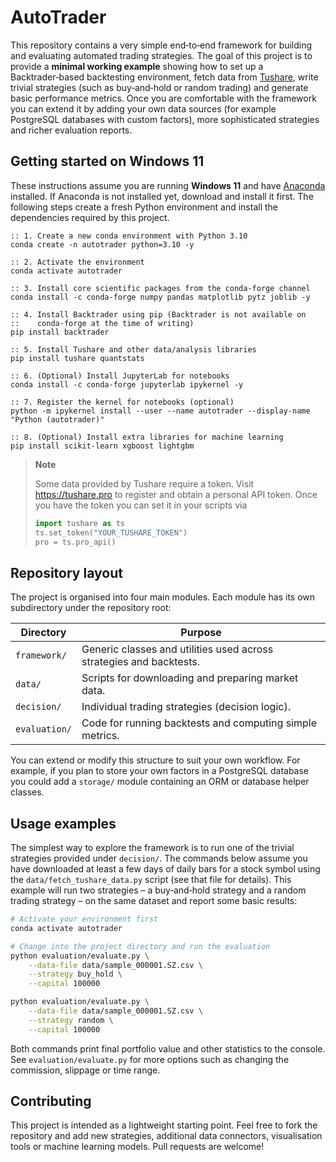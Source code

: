 # AutoTrader

This repository contains a very simple end‑to‑end framework for building and
evaluating automated trading strategies.  The goal of this project is to
provide a **minimal working example** showing how to set up a Backtrader‑based
backtesting environment, fetch data from [Tushare](https://tushare.pro),
write trivial strategies (such as buy‑and‑hold or random trading) and
generate basic performance metrics.  Once you are comfortable with the
framework you can extend it by adding your own data sources (for example
PostgreSQL databases with custom factors), more sophisticated strategies and
richer evaluation reports.

## Getting started on Windows 11

These instructions assume you are running **Windows 11** and have
[Anaconda](https://www.anaconda.com/products/distribution) installed.  If
Anaconda is not installed yet, download and install it first.  The
following steps create a fresh Python environment and install the
dependencies required by this project.

```batch
:: 1. Create a new conda environment with Python 3.10
conda create -n autotrader python=3.10 -y

:: 2. Activate the environment
conda activate autotrader

:: 3. Install core scientific packages from the conda‑forge channel
conda install -c conda-forge numpy pandas matplotlib pytz joblib -y

:: 4. Install Backtrader using pip (Backtrader is not available on
::    conda-forge at the time of writing)
pip install backtrader

:: 5. Install Tushare and other data/analysis libraries
pip install tushare quantstats

:: 6. (Optional) Install JupyterLab for notebooks
conda install -c conda-forge jupyterlab ipykernel -y

:: 7. Register the kernel for notebooks (optional)
python -m ipykernel install --user --name autotrader --display-name "Python (autotrader)"

:: 8. (Optional) Install extra libraries for machine learning
pip install scikit-learn xgboost lightgbm

```

> **Note**
>
> Some data provided by Tushare require a token.  Visit
> <https://tushare.pro> to register and obtain a personal API token.
> Once you have the token you can set it in your scripts via
>
> ```python
> import tushare as ts
> ts.set_token("YOUR_TUSHARE_TOKEN")
> pro = ts.pro_api()
> ```

## Repository layout

The project is organised into four main modules.  Each module has its own
subdirectory under the repository root:

| Directory          | Purpose                                                            |
|--------------------|--------------------------------------------------------------------|
| `framework/`       | Generic classes and utilities used across strategies and backtests. |
| `data/`            | Scripts for downloading and preparing market data.                  |
| `decision/`        | Individual trading strategies (decision logic).                    |
| `evaluation/`      | Code for running backtests and computing simple metrics.           |

You can extend or modify this structure to suit your own workflow.  For
example, if you plan to store your own factors in a PostgreSQL database you
could add a `storage/` module containing an ORM or database helper classes.

## Usage examples

The simplest way to explore the framework is to run one of the trivial
strategies provided under `decision/`.  The commands below assume you
have downloaded at least a few days of daily bars for a stock symbol
using the `data/fetch_tushare_data.py` script (see that file for
details).  This example will run two strategies – a buy‑and‑hold
strategy and a random trading strategy – on the same dataset and
report some basic results:

```bash
# Activate your environment first
conda activate autotrader

# Change into the project directory and run the evaluation
python evaluation/evaluate.py \
    --data-file data/sample_000001.SZ.csv \
    --strategy buy_hold \
    --capital 100000

python evaluation/evaluate.py \
    --data-file data/sample_000001.SZ.csv \
    --strategy random \
    --capital 100000

```

Both commands print final portfolio value and other statistics to the
console.  See `evaluation/evaluate.py` for more options such as
changing the commission, slippage or time range.

## Contributing

This project is intended as a lightweight starting point.  Feel free to
fork the repository and add new strategies, additional data
connectors, visualisation tools or machine learning models.  Pull
requests are welcome!